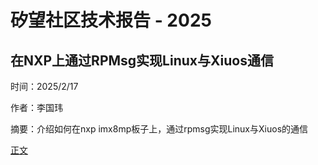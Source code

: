 # 矽望社区技术报告 - 2025

## 在NXP上通过RPMsg实现Linux与Xiuos通信

时间：2025/2/17

作者：李国玮

摘要：介绍如何在nxp imx8mp板子上，通过rpmsg实现Linux与Xiuos的通信

[正文](20250217_RPMSG_on_NXP.md)